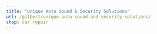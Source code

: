 ```yaml
---
title: "Unique Auto Sound & Security Solutions"
url: /gilbert/unique-auto-sound-and-security-solutions/
shop: car repair
---
```

